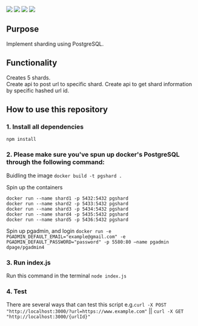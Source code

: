 
<img src="https://img.shields.io/badge/PostgreSQL-316192?style=for-the-badge&logo=postgresql&logoColor=white" /> <img src="https://img.shields.io/badge/JavaScript-323330?style=for-the-badge&logo=javascript&logoColor=F7DF1E" /> <img src="https://img.shields.io/badge/Ubuntu-E95420?style=for-the-badge&logo=ubuntu&logoColor=white" /> <img src="https://img.shields.io/badge/Docker-2CA5E0?style=for-the-badge&logo=docker&logoColor=white" />

## Purpose
Implement sharding using PostgreSQL.

## Functionality
Creates 5 shards.<br>
Create api to post url to specific shard.
Create api to get shard information by specific hashed url id.

## How to use this repository

### 1. Install all dependencies<br>
```npm install```

### 2. Please make sure you've spun up docker's PostgreSQL through the following command:<br>
Buidling the image
```docker build -t pgshard .```

Spin up the containers
```
docker run --name shard1 -p 5432:5432 pgshard
docker run --name shard2 -p 5433:5432 pgshard
docker run --name shard3 -p 5434:5432 pgshard
docker run --name shard4 -p 5435:5432 pgshard
docker run --name shard5 -p 5436:5432 pgshard
```

Spin up pgadmin, and login
```docker run -e PGADMIN_DEFAULT_EMAIL="example@gmail.com" -e PGADMIN_DEFAULT_PASSWORD="password" -p 5580:80 —name pgadmin dpage/pgadmin4 ```

### 3. Run index.js
Run this command in the terminal
```node index.js```

### 4. Test
There are several ways that can test this script
e.g.```curl -X POST "http://localhost:3000/?url=https://www.example.com"``` || ```curl -X GET "http://localhost:3000/{urlId}"```
